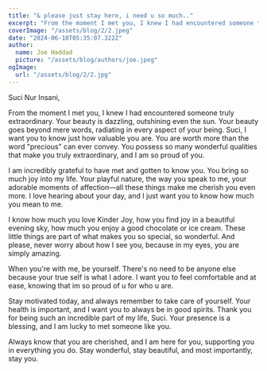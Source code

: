 ```yaml
---
title: "& please just stay here, i need u so much.."
excerpt: "From the moment I met you, I knew I had encountered someone truly extraordinary. Your beauty is dazzling, outshining even the sun. Your beauty goes beyond mere words, radiating in every aspect of your being. Suci, I want you to know just how valuable you are.."
coverImage: "/assets/blog/2/2.jpeg"
date: "2024-06-10T05:35:07.322Z"
author:
  name: Joe Haddad
  picture: "/assets/blog/authors/joe.jpeg"
ogImage:
  url: "/assets/blog/2/2.jpg"
---
```


Suci Nur Insani,

From the moment I met you, I knew I had encountered someone truly extraordinary. Your beauty is dazzling, outshining even the sun. Your beauty goes beyond mere words, radiating in every aspect of your being. Suci, I want you to know just how valuable you are. You are worth more than the word "precious" can ever convey. You possess so many wonderful qualities that make you truly extraordinary, and I am so proud of you.

I am incredibly grateful to have met and gotten to know you. You bring so much joy into my life. Your playful nature, the way you speak to me, your adorable moments of affection—all these things make me cherish you even more. I love hearing about your day, and I just want you to know how much you mean to me.

I know how much you love Kinder Joy, how you find joy in a beautiful evening sky, how much you enjoy a good chocolate or ice cream. These little things are part of what makes you so special, so wonderful. And please, never worry about how I see you, because in my eyes, you are simply amazing. 

When you're with me, be yourself. There's no need to be anyone else because your true self is what I adore. I want you to feel comfortable and at ease, knowing that im so proud of u for who u are. 

Stay motivated today, and always remember to take care of yourself. Your health is important, and I want you to always be in good spirits. Thank you for being such an incredible part of my life, Suci. Your presence is a blessing, and I am lucky to met someone like you. 

Always know that you are cherished, and I am here for you, supporting you in everything you do. Stay wonderful, stay beautiful, and most importantly, stay you.
